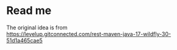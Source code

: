 # Read me

The original idea is from  
https://levelup.gitconnected.com/rest-maven-java-17-wildfly-30-51d1a465cae5